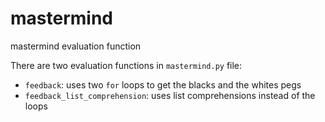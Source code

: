 # mastermind
mastermind evaluation function

There are two evaluation functions in `mastermind.py` file:

- `feedback`: uses two `for` loops to get the blacks and the whites pegs
- `feedback_list_comprehension`: uses list comprehensions instead of the loops

